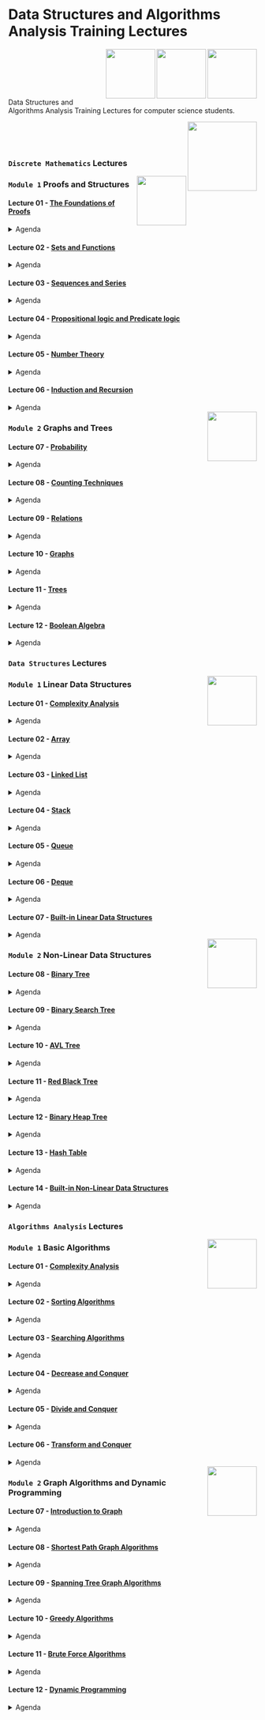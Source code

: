# Data Structures and Algorithms Analysis Training Lectures

<img align="right" width="100" height="100" src="https://github.com/cs-MohamedAyman/Computer-Science-Textbooks/blob/master/logos/discrete-mathematics.jpg">
<img align="right" width="100" height="100" src="https://github.com/cs-MohamedAyman/Computer-Science-Textbooks/blob/master/logos/data-structures.jpg">
<img align="right" width="100" height="100" src="https://github.com/cs-MohamedAyman/Computer-Science-Textbooks/blob/master/logos/algorithms-analysis.jpg">
<br>
<br>
<br>
<br>
<br>

Data Structures and Algorithms Analysis Training Lectures for computer science students.

<img align="right" width="140" height="140" src="https://github.com/cs-MohamedAyman/Computer-Science-Textbooks/blob/master/logos/practice1.jpg">
<br>
<br>
<br>

### `Discrete Mathematics` Lectures

<img align="right" width="100" height="100" src="https://github.com/cs-MohamedAyman/Computer-Science-Textbooks/blob/master/logos/discrete-mathematics.jpg">

### `Module 1` Proofs and Structures

#### Lecture 01 - [The Foundations of Proofs](https://github.com/cs-MohamedAyman/Data-Structures-and-Algorithms-Analysis-Training/tree/main/Lectures/Discrete-Mathematics)
<details>
  <summary>Agenda</summary><br>
  
  - 
  - 
  - 
  - 
  - 
</details>

#### Lecture 02 - [Sets and Functions](https://github.com/cs-MohamedAyman/Data-Structures-and-Algorithms-Analysis-Training/tree/main/Lectures/Discrete-Mathematics)
<details>
  <summary>Agenda</summary><br>
  
  - 
  - 
  - 
  - 
  - 
</details>

#### Lecture 03 - [Sequences and Series](https://github.com/cs-MohamedAyman/Data-Structures-and-Algorithms-Analysis-Training/tree/main/Lectures/Discrete-Mathematics)
<details>
  <summary>Agenda</summary><br>
  
  - 
  - 
  - 
  - 
  - 
</details>

#### Lecture 04 - [Propositional logic and Predicate logic](https://github.com/cs-MohamedAyman/Data-Structures-and-Algorithms-Analysis-Training/tree/main/Lectures/Discrete-Mathematics)
<details>
  <summary>Agenda</summary><br>
  
  - 
  - 
  - 
  - 
  - 
</details>

#### Lecture 05 - [Number Theory](https://github.com/cs-MohamedAyman/Data-Structures-and-Algorithms-Analysis-Training/tree/main/Lectures/Discrete-Mathematics)
<details>
  <summary>Agenda</summary><br>
  
  - 
  - 
  - 
  - 
  - 
</details>

#### Lecture 06 - [Induction and Recursion](https://github.com/cs-MohamedAyman/Data-Structures-and-Algorithms-Analysis-Training/tree/main/Lectures/Discrete-Mathematics)
<details>
  <summary>Agenda</summary><br>
  
  - 
  - 
  - 
  - 
  - 
</details>


<img align="right" width="100" height="100" src="https://github.com/cs-MohamedAyman/Computer-Science-Textbooks/blob/master/logos/discrete-mathematics.jpg">

### `Module 2` Graphs and Trees

#### Lecture 07 - [Probability](https://github.com/cs-MohamedAyman/Data-Structures-and-Algorithms-Analysis-Training/tree/main/Lectures/Discrete-Mathematics)
<details>
  <summary>Agenda</summary><br>
  
  - 
  - 
  - 
  - 
  - 
</details>

#### Lecture 08 - [Counting Techniques](https://github.com/cs-MohamedAyman/Data-Structures-and-Algorithms-Analysis-Training/tree/main/Lectures/Discrete-Mathematics)
<details>
  <summary>Agenda</summary><br>
  
  - 
  - 
  - 
  - 
  - 
</details>

#### Lecture 09 - [Relations](https://github.com/cs-MohamedAyman/Data-Structures-and-Algorithms-Analysis-Training/tree/main/Lectures/Discrete-Mathematics)
<details>
  <summary>Agenda</summary><br>
  
  - 
  - 
  - 
  - 
  - 
</details>

#### Lecture 10 - [Graphs](https://github.com/cs-MohamedAyman/Data-Structures-and-Algorithms-Analysis-Training/tree/main/Lectures/Discrete-Mathematics)
<details>
  <summary>Agenda</summary><br>
  
  - 
  - 
  - 
  - 
  - 
</details>

#### Lecture 11 - [Trees](https://github.com/cs-MohamedAyman/Data-Structures-and-Algorithms-Analysis-Training/tree/main/Lectures/Discrete-Mathematics)
<details>
  <summary>Agenda</summary><br>
  
  - 
  - 
  - 
  - 
  - 
</details>

#### Lecture 12 - [Boolean Algebra](https://github.com/cs-MohamedAyman/Data-Structures-and-Algorithms-Analysis-Training/tree/main/Lectures/Discrete-Mathematics)
<details>
  <summary>Agenda</summary><br>
  
  - 
  - 
  - 
  - 
  - 
</details>


### `Data Structures` Lectures

<img align="right" width="100" height="100" src="https://github.com/cs-MohamedAyman/Computer-Science-Textbooks/blob/master/logos/data-structures.jpg">

### `Module 1` Linear Data Structures

#### Lecture 01 - [Complexity Analysis](https://github.com/cs-MohamedAyman/Data-Structures-and-Algorithms-Analysis-Training/tree/main/Lectures/Data-Structures)
<details>
  <summary>Agenda</summary><br>
  
  - 
  - 
  - 
  - 
  - 
</details>

#### Lecture 02 - [Array](https://github.com/cs-MohamedAyman/Data-Structures-and-Algorithms-Analysis-Training/tree/main/Lectures/Data-Structures)
<details>
  <summary>Agenda</summary><br>
  
  - 
  - 
  - 
  - 
  - 
</details>

#### Lecture 03 - [Linked List](https://github.com/cs-MohamedAyman/Data-Structures-and-Algorithms-Analysis-Training/tree/main/Lectures/Data-Structures)
<details>
  <summary>Agenda</summary><br>
  
  - 
  - 
  - 
  - 
  - 
</details>

#### Lecture 04 - [Stack](https://github.com/cs-MohamedAyman/Data-Structures-and-Algorithms-Analysis-Training/tree/main/Lectures/Data-Structures)
<details>
  <summary>Agenda</summary><br>
  
  - 
  - 
  - 
  - 
  - 
</details>

#### Lecture 05 - [Queue](https://github.com/cs-MohamedAyman/Data-Structures-and-Algorithms-Analysis-Training/tree/main/Lectures/Data-Structures)
<details>
  <summary>Agenda</summary><br>
  
  - 
  - 
  - 
  - 
  - 
</details>

#### Lecture 06 - [Deque](https://github.com/cs-MohamedAyman/Data-Structures-and-Algorithms-Analysis-Training/tree/main/Lectures/Data-Structures)
<details>
  <summary>Agenda</summary><br>
  
  - 
  - 
  - 
  - 
  - 
</details>

#### Lecture 07 - [Built-in Linear Data Structures](https://github.com/cs-MohamedAyman/Data-Structures-and-Algorithms-Analysis-Training/tree/main/Lectures/Data-Structures)
<details>
  <summary>Agenda</summary><br>
  
  - 
  - 
  - 
  - 
  - 
</details>


<img align="right" width="100" height="100" src="https://github.com/cs-MohamedAyman/Computer-Science-Textbooks/blob/master/logos/data-structures.jpg">

### `Module 2` Non-Linear Data Structures

#### Lecture 08 - [Binary Tree](https://github.com/cs-MohamedAyman/Data-Structures-and-Algorithms-Analysis-Training/tree/main/Lectures/Data-Structures)
<details>
  <summary>Agenda</summary><br>
  
  - 
  - 
  - 
  - 
  - 
</details>

#### Lecture 09 - [Binary Search Tree](https://github.com/cs-MohamedAyman/Data-Structures-and-Algorithms-Analysis-Training/tree/main/Lectures/Data-Structures)
<details>
  <summary>Agenda</summary><br>
  
  - 
  - 
  - 
  - 
  - 
</details>

#### Lecture 10 - [AVL Tree](https://github.com/cs-MohamedAyman/Data-Structures-and-Algorithms-Analysis-Training/tree/main/Lectures/Data-Structures)
<details>
  <summary>Agenda</summary><br>
  
  - 
  - 
  - 
  - 
  - 
</details>

#### Lecture 11 - [Red Black Tree](https://github.com/cs-MohamedAyman/Data-Structures-and-Algorithms-Analysis-Training/tree/main/Lectures/Data-Structures)
<details>
  <summary>Agenda</summary><br>
  
  - 
  - 
  - 
  - 
  - 
</details>

#### Lecture 12 - [Binary Heap Tree](https://github.com/cs-MohamedAyman/Data-Structures-and-Algorithms-Analysis-Training/tree/main/Lectures/Data-Structures)
<details>
  <summary>Agenda</summary><br>
  
  - 
  - 
  - 
  - 
  - 
</details>

#### Lecture 13 - [Hash Table](https://github.com/cs-MohamedAyman/Data-Structures-and-Algorithms-Analysis-Training/tree/main/Lectures/Data-Structures)
<details>
  <summary>Agenda</summary><br>
  
  - 
  - 
  - 
  - 
  - 
</details>

#### Lecture 14 - [Built-in Non-Linear Data Structures](https://github.com/cs-MohamedAyman/Data-Structures-and-Algorithms-Analysis-Training/tree/main/Lectures/Data-Structures)
<details>
  <summary>Agenda</summary><br>
  
  - 
  - 
  - 
  - 
  - 
</details>


### `Algorithms Analysis` Lectures

<img align="right" width="100" height="100" src="https://github.com/cs-MohamedAyman/Computer-Science-Textbooks/blob/master/logos/algorithms-analysis.jpg">

### `Module 1` Basic Algorithms

#### Lecture 01 - [Complexity Analysis](https://github.com/cs-MohamedAyman/Data-Structures-and-Algorithms-Analysis-Training/tree/main/Lectures/Algorithms-Analysis)
<details>
  <summary>Agenda</summary><br>
  
  - 
  - 
  - 
  - 
  - 
</details>

#### Lecture 02 - [Sorting Algorithms](https://github.com/cs-MohamedAyman/Data-Structures-and-Algorithms-Analysis-Training/tree/main/Lectures/Algorithms-Analysis)
<details>
  <summary>Agenda</summary><br>
  
  - 
  - 
  - 
  - 
  - 
</details>

#### Lecture 03 - [Searching Algorithms](https://github.com/cs-MohamedAyman/Data-Structures-and-Algorithms-Analysis-Training/tree/main/Lectures/Algorithms-Analysis)
<details>
  <summary>Agenda</summary><br>
  
  - 
  - 
  - 
  - 
  - 
</details>

#### Lecture 04 - [Decrease and Conquer](https://github.com/cs-MohamedAyman/Data-Structures-and-Algorithms-Analysis-Training/tree/main/Lectures/Algorithms-Analysis)
<details>
  <summary>Agenda</summary><br>
  
  - 
  - 
  - 
  - 
  - 
</details>

#### Lecture 05 - [Divide and Conquer](https://github.com/cs-MohamedAyman/Data-Structures-and-Algorithms-Analysis-Training/tree/main/Lectures/Algorithms-Analysis)
<details>
  <summary>Agenda</summary><br>
  
  - 
  - 
  - 
  - 
  - 
</details>

#### Lecture 06 - [Transform and Conquer](https://github.com/cs-MohamedAyman/Data-Structures-and-Algorithms-Analysis-Training/tree/main/Lectures/Algorithms-Analysis)
<details>
  <summary>Agenda</summary><br>
  
  - 
  - 
  - 
  - 
  - 
</details>


<img align="right" width="100" height="100" src="https://github.com/cs-MohamedAyman/Computer-Science-Textbooks/blob/master/logos/algorithms-analysis.jpg">

### `Module 2` Graph Algorithms and Dynamic Programming

#### Lecture 07 - [Introduction to Graph](https://github.com/cs-MohamedAyman/Data-Structures-and-Algorithms-Analysis-Training/tree/main/Lectures/Algorithms-Analysis)
<details>
  <summary>Agenda</summary><br>
  
  - 
  - 
  - 
  - 
  - 
</details>

#### Lecture 08 - [Shortest Path Graph Algorithms](https://github.com/cs-MohamedAyman/Data-Structures-and-Algorithms-Analysis-Training/tree/main/Lectures/Algorithms-Analysis)
<details>
  <summary>Agenda</summary><br>
  
  - 
  - 
  - 
  - 
  - 
</details>

#### Lecture 09 - [Spanning Tree Graph Algorithms](https://github.com/cs-MohamedAyman/Data-Structures-and-Algorithms-Analysis-Training/tree/main/Lectures/Algorithms-Analysis)
<details>
  <summary>Agenda</summary><br>
  
  - 
  - 
  - 
  - 
  - 
</details>

#### Lecture 10 - [Greedy Algorithms](https://github.com/cs-MohamedAyman/Data-Structures-and-Algorithms-Analysis-Training/tree/main/Lectures/Algorithms-Analysis)
<details>
  <summary>Agenda</summary><br>
  
  - 
  - 
  - 
  - 
  - 
</details>

#### Lecture 11 - [Brute Force Algorithms](https://github.com/cs-MohamedAyman/Data-Structures-and-Algorithms-Analysis-Training/tree/main/Lectures/Algorithms-Analysis)
<details>
  <summary>Agenda</summary><br>
  
  - 
  - 
  - 
  - 
  - 
</details>

#### Lecture 12 - [Dynamic Programming](https://github.com/cs-MohamedAyman/Data-Structures-and-Algorithms-Analysis-Training/tree/main/Lectures/Algorithms-Analysis)
<details>
  <summary>Agenda</summary><br>
  
  - 
  - 
  - 
  - 
  - 
</details>
